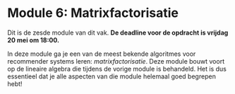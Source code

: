 # Module 6: Matrixfactorisatie

Dit is de zesde module van dit vak. **De deadline voor de opdracht is vrijdag 20 mei om 18:00.**

In deze module ga je een van de meest bekende algoritmes voor recommender systems leren: *matrixfactorisatie*. Deze module bouwt voort op de lineaire algebra die tijdens de vorige module is behandeld. Het is dus essentieel dat je alle aspecten van die module helemaal goed begrepen hebt! 
